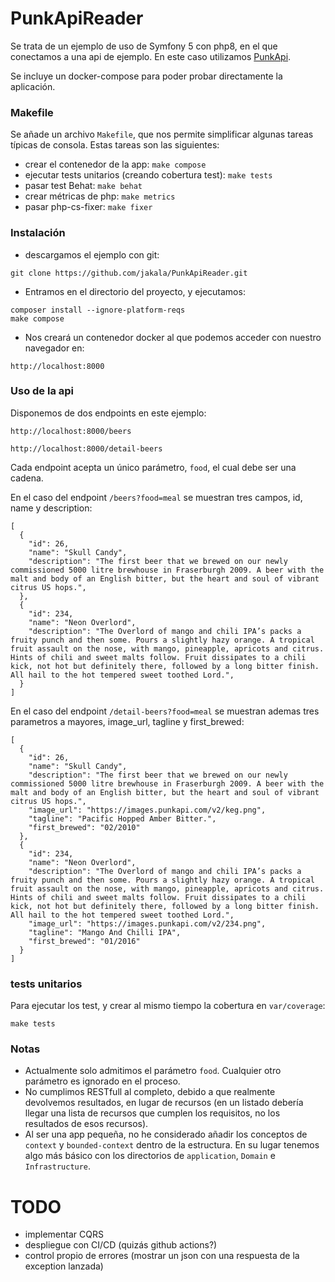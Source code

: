 # PunkApiReader
Se trata de un ejemplo de uso de Symfony 5 con php8, en el que conectamos a
una api de ejemplo. En este caso utilizamos [PunkApi](https://punkapi.com/).

Se incluye un docker-compose para poder probar directamente la aplicación. 

### Makefile

Se añade un archivo `Makefile`, que nos permite simplificar algunas tareas típicas de consola.
Estas tareas son las siguientes:

- crear el contenedor de la app: `make compose`
- ejecutar tests unitarios (creando cobertura test): `make tests`  
- pasar test Behat: `make behat`
- crear métricas de php: `make metrics`
- pasar php-cs-fixer: `make fixer`


### Instalación
- descargamos el ejemplo con git:
```
git clone https://github.com/jakala/PunkApiReader.git
```
- Entramos en el directorio del proyecto, y ejecutamos:
```
composer install --ignore-platform-reqs
make compose
```
- Nos creará un contenedor docker al que podemos acceder con nuestro navegador en:
```
http://localhost:8000
```

### Uso de la api
Disponemos de dos endpoints en este ejemplo:
```
http://localhost:8000/beers

http://localhost:8000/detail-beers
```

Cada endpoint acepta un único parámetro, `food`, el cual debe ser una cadena. 

En el caso del endpoint `/beers?food=meal` se muestran tres campos, id, name y description:
```
[
  {
    "id": 26,
    "name": "Skull Candy",
    "description": "The first beer that we brewed on our newly commissioned 5000 litre brewhouse in Fraserburgh 2009. A beer with the malt and body of an English bitter, but the heart and soul of vibrant citrus US hops.",
  },
  {
    "id": 234,
    "name": "Neon Overlord",
    "description": "The Overlord of mango and chili IPA’s packs a fruity punch and then some. Pours a slightly hazy orange. A tropical fruit assault on the nose, with mango, pineapple, apricots and citrus. Hints of chili and sweet malts follow. Fruit dissipates to a chili kick, not hot but definitely there, followed by a long bitter finish. All hail to the hot tempered sweet toothed Lord.",
  }
]
```

En el caso del endpoint `/detail-beers?food=meal` se muestran ademas tres parametros a mayores, image_url, tagline y first_brewed:
```
[
  {
    "id": 26,
    "name": "Skull Candy",
    "description": "The first beer that we brewed on our newly commissioned 5000 litre brewhouse in Fraserburgh 2009. A beer with the malt and body of an English bitter, but the heart and soul of vibrant citrus US hops.",
    "image_url": "https://images.punkapi.com/v2/keg.png",
    "tagline": "Pacific Hopped Amber Bitter.",
    "first_brewed": "02/2010"
  },
  {
    "id": 234,
    "name": "Neon Overlord",
    "description": "The Overlord of mango and chili IPA’s packs a fruity punch and then some. Pours a slightly hazy orange. A tropical fruit assault on the nose, with mango, pineapple, apricots and citrus. Hints of chili and sweet malts follow. Fruit dissipates to a chili kick, not hot but definitely there, followed by a long bitter finish. All hail to the hot tempered sweet toothed Lord.",
    "image_url": "https://images.punkapi.com/v2/234.png",
    "tagline": "Mango And Chilli IPA",
    "first_brewed": "01/2016"
  }
]
```
### tests unitarios
Para ejecutar los test, y crear al mismo tiempo la cobertura en `var/coverage`:
```
make tests
```

### Notas
- Actualmente solo admitimos el parámetro `food`. Cualquier otro parámetro es ignorado en el proceso.
- No cumplimos RESTfull al completo, debido a que realmente devolvemos resultados, en lugar de 
recursos (en un listado debería llegar una lista de recursos que cumplen los requisitos, no los
resultados de esos recursos).
- Al ser una app pequeña, no he considerado añadir los conceptos de `context` y `bounded-context` 
dentro de la estructura. En su lugar tenemos algo más básico con los directorios de `application`, 
`Domain` e `Infrastructure`.

# TODO
- implementar CQRS
- despliegue con CI/CD (quizás github actions?)
- control propio de errores (mostrar un json con una respuesta de la exception lanzada)